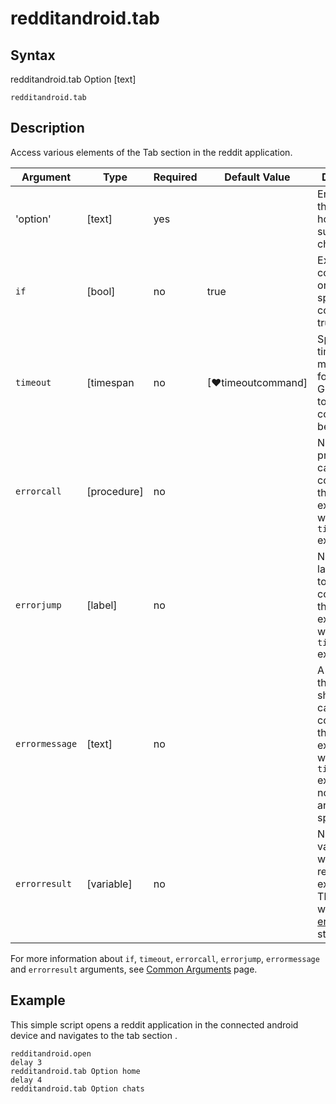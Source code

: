 # redditandroid.tab

## Syntax
redditandroid.tab Option [text]

```G1ANT
redditandroid.tab
```

## Description

Access various elements of the Tab section in the reddit application.

| Argument | Type | Required | Default Value | Description |
| -------- | ---- | -------- | ------------- | ----------- |
| 'option' |[text]|	  yes	 |                                                                           | Enter one of the options: home , subscription, chats, inbox        |
| `if`             | [bool]     | no       | true                                                        | Executes the command only if a specified condition is true         |
| `timeout`        | [timespan  | no       | [♥timeoutcommand]| Specifies time in milliseconds for G1ANT.Robot to wait for the command to be executed |
| `errorcall`      | [procedure]| no       |                                                             | Name of a procedure to call when the command throws an exception or when a given `timeout` expires |
| `errorjump`      | [label]    | no       |                                                             | Name of the label to jump to when the command throws an exception or when a given `timeout` expires |
| `errormessage`   | [text]     | no       |                                                             | A message that will be shown in case the command throws an exception or when a given `timeout` expires, and no `errorjump` argument is specified |
| `errorresult`    | [variable] | no       |                                                             | Name of a variable that will store the returned exception. The variable will be of [error](https://manual.g1ant.com/link/G1ANT.Language/G1ANT.Language/Structures/ErrorStructure.md) structure  |

For more information about `if`, `timeout`, `errorcall`, `errorjump`, `errormessage` and `errorresult` arguments, see [Common Arguments](https://manual.g1ant.com/link/G1ANT.Manual/appendices/common-arguments.md) page.

## Example

This simple script opens a reddit application in the connected android device and navigates to the tab section .

```G1ANT
redditandroid.open
delay 3
redditandroid.tab Option home
delay 4
redditandroid.tab Option chats
```
